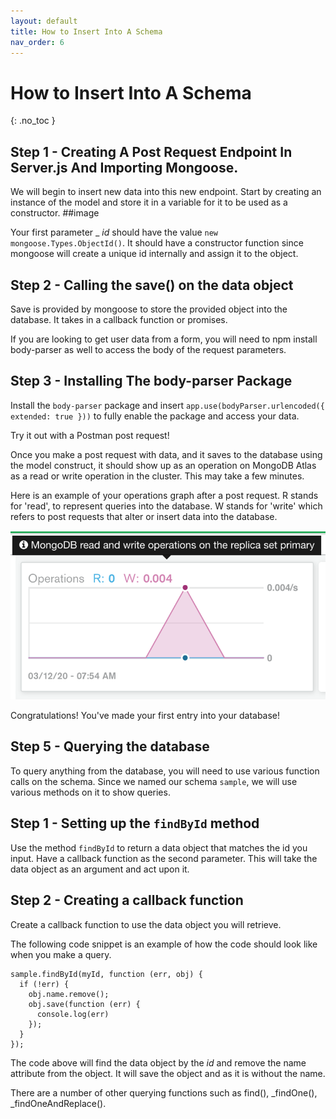 ```yaml
---
layout: default
title: How to Insert Into A Schema
nav_order: 6
---
```


# How to Insert Into A Schema
{: .no_toc }



 
## Step 1 - Creating A Post Request Endpoint In Server.js And Importing Mongoose.

We will begin to insert new data into this new endpoint. Start by creating an instance of the model and store it in a variable for it to be used as a constructor. 
##image 

Your first parameter _ _id_ should have the value `new mongoose.Types.ObjectId()`. It should have a constructor function since mongoose will create a unique id internally and assign it to the object. 

## Step 2 - Calling the save() on the data object
Save is provided by mongoose to store the provided object into the database. It takes in a callback function or promises. 

If you are looking to get user data from a form, you will need to npm install body-parser as well to access the body of the request parameters. 

## Step 3 - Installing The body-parser Package 
Install the `body-parser` package and insert ```app.use(bodyParser.urlencoded({ extended: true }))``` to fully enable the package and access your data.

Try it out with a Postman post request!

Once you make a post request with data, and it saves to the database using the model construct, it should show up as an operation on MongoDB Atlas as a read or write operation in the cluster. This may take a few minutes. 

Here is an example of your operations graph after a post request. R stands for 'read', to represent queries into the database. W stands for 'write' which refers to post requests that alter or insert data into the database. 

![mongoatlas](https://github.com/eswong610/user-guide-docs/blob/gh-pages/assets/images/mongoatlasrw.png?raw=true)

Congratulations! You've made your first entry into your database! 

## Step 5 - Querying the database

To query anything from the database, you will need to use various function calls on the schema. Since we named our schema 
`sample`, we will use various methods on it to show queries.

## Step 1 - Setting up the `findById` method 
Use the method `findById` to return a data object that matches the id you input. 
Have a callback function as the second parameter. This will take the data object as an argument and act upon it. 

## Step 2 - Creating a callback function
Create a callback function to use the data object you will retrieve.

The following code snippet is an example of how the code should look like when you make a query. 

```
sample.findById(myId, function (err, obj) {
  if (!err) {
    obj.name.remove();
    obj.save(function (err) {
      console.log(err)
    });
  }
});
```
The code above will find the data object by the _id_ and remove the name attribute from the object. It will save the object and as it is without the name.  

There are a number of other querying functions such as find(), _findOne(), _findOneAndReplace().

